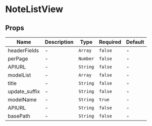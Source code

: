 # NoteListView

## Props

<!-- @vuese:NoteListView:props:start -->
|Name|Description|Type|Required|Default|
|---|---|---|---|---|
|headerFields|-|`Array`|`false`|-|
|perPage|-|`Number`|`false`|-|
|APIURL|-|`String`|`false`|-|
|modelList|-|`Array`|`false`|-|
|title|-|`String`|`false`|-|
|update_suffix|-|`String`|`false`|-|
|modelName|-|`String`|`true`|-|
|APIURL|-|`String`|`false`|-|
|basePath|-|`String`|`false`|-|

<!-- @vuese:NoteListView:props:end -->



